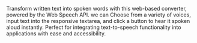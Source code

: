 Transform written text into spoken words with this web-based converter, powered by the Web Speech API. we can Choose from a variety of voices, input text into the responsive textarea, and click a button to hear it spoken aloud instantly. Perfect for integrating text-to-speech functionality into applications with ease and accessibility.

